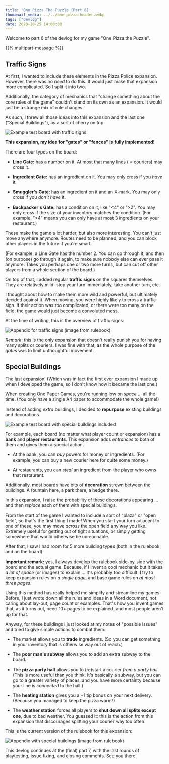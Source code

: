 ```yaml
---
title: 'One Pizza The Puzzle (Part 6)'
thumbnail_media: ../../one-pizza-header.webp
tags: ["devlog"]
date: 2020-10-25 14:00:00
---
```


Welcome to part 6 of the devlog for my game "One Pizza the Puzzle".

{{% multipart-message %}}

Traffic Signs
-------------

At first, I wanted to include these elements in the Pizza Police
expansion. However, there was no *need* to do this. It would just make
that expansion more complicated. So I split it into two.

Additionally, the category of mechanics that "change something about the
core rules of the game" couldn't stand on its own as an expansion. It
would just be a strange mix of rule changes.

As such, I threw all those ideas into this expansion and the last one
("Special Buildings"), as a sort of cherry on top.

![Example test board with traffic signs](one-pizza-14.webp)

**This expansion, my idea for "gates" or "fences" is fully
implemented!** 

There are four types on the board:

-   **Line Gate:** has a number on it. At most that many lines ( =
    couriers) may cross it.

-   **Ingredient Gate:** has an ingredient on it. You may only cross if
    you *have* it.

-   **Smuggler's Gate:** has an ingredient on it and an X-mark. You may
    only cross if you *don't have* it.

-   **Backpacker's Gate:** has a condition on it, like "\<4" or "\>2".
    You may only cross if the size of your inventory matches the
    condition. (For example, "\<4" means you can only have at most 3
    ingredients on your restaurant.)

These make the game a lot harder, but also more interesting. You can't
just move anywhere anymore. Routes need to be planned, and you can block
other players in the future if you're smart.

(For example, a Line Gate has the number 2. You can go through it, and
then (on purpose) go through it again, to make sure nobody else can ever
pass it anymore. Takes you perhaps one or two more turns, but can cut
off other players from a whole section of the board.)

On top of that, I added regular **traffic signs** on the squares
themselves. They are relatively mild: stop your turn immediately, take
another turn, etc.

I thought about how to make them more wild and powerful, but ultimately
decided against it. When moving, you were highly likely to cross a
traffic sign. If their action was too complicated, or there were too
many on the field, the game would just become a convoluted mess.

At the time of writing, this is the overview of traffic signs:

![Appendix for traffic signs (image from rulebook)](one-pizza-15.webp)

*Remark*: this is the only expansion that doesn't really punish you for
having many splits or couriers. I was fine with that, as the whole
purpose of the *gates* was to limit unthoughtful movement.

Special Buildings
-----------------

The last expansion! (Which was in fact the first ever expansion I made
up when I developed the game, so I don't know how it became the last
one.)

When creating One Paper Games, you're running low on *space* ... all the
time. (You only have a single A4 paper to accommodate the whole game!)

Instead of adding *extra* buildings, I decided to **repurpose** existing
buildings and decorations.

![Example test board with special buildings included](one-pizza-16.webp)

For example, each board (no matter what player count or expansion) has a
**bank** and **player restaurants**. This expansion adds *entrances* to
both of them and gives them a special action.

-   At the bank, you can *buy* powers for money or ingredients. (For
    example, you can buy a new courier here for quite some money.)

-   At restaurants, you can *steal* an ingredient from the player who
    owns that restaurant.

Additionally, most boards have bits of **decoration** strewn between the
buildings. A fountain here, a park there, a hedge there.

In this expansion, I raise the probability of these decorations
appearing ... and then *replace* each of them with special buildings.

From the start of the game I wanted to include a sort of "plaza" or
"open field", so that's the first thing I made! When you start your turn
adjacent to one of these, you may move *across* the open field any way
you like. Extremely useful for getting out of tight situations, or
simply getting somewhere that would otherwise be unreachable.

After that, I saw I had room for 5 more building types (both in the
rulebook and on the board).

**Important remark:** yes, I always develop the rulebook side-by-side
with the board and the actual game. Because, if I invent a cool mechanic
but it takes *a lot of space* (or images) to explain ... it's probably
too difficult. I try to keep expansion rules on *a single page*, and
base game rules on *at most three pages*.

Using this method has really helped me simplify and streamline my games.
Before, I just wrote down all the rules and ideas in a Word document,
not caring about lay-out, page count or examples. That's how you invent
games that, as it turns out, need 10+ pages to be explained, and most
people aren't up for that.

Anyway, for these buildings I just looked at my notes of "possible
issues" and tried to give simple actions to combat them:

-   The market allows you to **trade** ingredients. (So you can get
    something in your inventory that is otherwise way out of reach.)

-   The **poor man's subway** allows you to add an extra subway to the
    board.

-   The **pizza party hall** allows you to (re)start a courier *from a
    party hall*. (This is more useful than you think. It's basically a
    subway, but you can go to a greater variety of places, and you have
    more certainty because your line is *connected* to the hall.)

-   The **heating station** gives you a +1 tip bonus on your next
    delivery. (Because you managed to keep the pizza warm!)

-   The **weather station** forces all players to **shut down all splits
    except one**, due to bad weather. You guessed it: this is the action
    from this expansion that discourages splitting your courier way too
    often.

This is the current version of the rulebook for this expansion:

![Appendix with special buildings (image from rulebook)](one-pizza-17.webp)

This devlog continues at the (final) part 7, with the last rounds of playtesting, issue fixing, and closing comments. See you there!